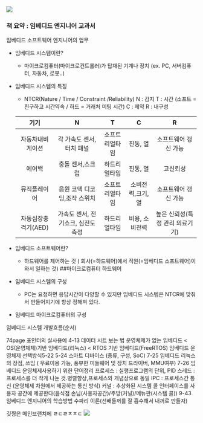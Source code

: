 <img src="https://capsule-render.vercel.app/api?type=waving&color=D0F0C0&height=150&section=header" />


### 책 요약 : 임베디드 엔지니어 교과서 

임베디드 소프트웨어 엔지니어의 업무
- 임베디드 시스템이란?
  - 마이크로컴퓨터(마이크로컨트롤러)가 탑재된 기계나 장치 (ex. PC, 서버컴퓨터, 자동차, 로봇..)   
- 임베디드 시스템의 특징
  - NTCR(Nature / Time / Constraint /Reliability)
    N : 감지
    T : 시간 (소프트 = 친구하고 시간약속 / 하드 = 거래처 미팅 시간)
    C : 제약
    R : 내구성
    
  |기기|N|T|C|R|
  |:---:|:---:|:---:|:---:|:---:|
  |자동차내비게이션|각 가속도 센서, 터치 패널|소프트리얼타임|진동, 열|소프트웨어 갱신 가능|
  |에어백|충돌 센서,스크럽|하드리얼타임|진동, 열|고신뢰성|
  |뮤직플레이어|음원 코덱 디코딩,조작 스위치|소프트리얼타임|소비전력,크기,열|소프트웨어 갱신 가능|
  |자동심장충격기(AED)|가속도 센서, 전기쇼크, 심전도 측정|하드리얼타임|비용, 소비전력|높은 신뢰성(특정 관리 의료기기)|
  
- 임베디드 소프트웨어란?
  - 하드웨어를 제어하는 것 ( 회사(=하드웨어)에서 직원(=임베디드 소프트웨어)이 와서 일하는 것)
##마이크로컴퓨터 하드웨어
- 임베디드 시스템의 구성
  - PC는 요청하면 응답시간이 다양할 수 있지만 임베디드 시스템은 NTCR에 맞춰서 만들어지기에 항상 정해져 있다.
- 임베디드 마이크로컴퓨터의 구성

임베디드 시스템 개발흐름(순서)

74page 포인터의 실사용예
4-13 데이터 시트 보는 법
운영체제가 없는 임베디드 < OS(운영체제)기반 임베디드(리눅스) < RTOS 기반 임베디드(FreeRTOS)
임베디드 운영체제 선택방식5-22
5-24 스마트 디바이스 (종류, 구성, SoC)
7-25 임베디드 리눅스의 장점, 쓰임 ( 무료이용 가능, 풍부한 미들웨어 및 장치 드라이버, MMU여부)
7-26 임베디드 운영체제사용하기 위한 단어정리
프로세스 : 실행프로그램의 단위, PID
스레드 : 프로세스를 더 작게 나눈 것.병렬향상,프로세스와 개념상으로 동일
IPC : 프로세스간 통신 (운영체제 차원에서 제공하는 통신 방식)
커널 : 추상화된 시스템 콜 인터페이스를 사용자 공간에 제공한다(음식점 손님(사용자공간)/주방(커널)/메뉴판(시스템 콜))
9-43 임베디드 엔지니어의 학습방법
수파리 이론(선배들꺼를 잘 흡수해서 내꺼로 만들자)

깃쨩은 메인브랜치에 ㄹㄷㄹㅈㅈㄷ
<img src="https://capsule-render.vercel.app/api?type=waving&color=D0F0C0&height=150&section=footer" />
